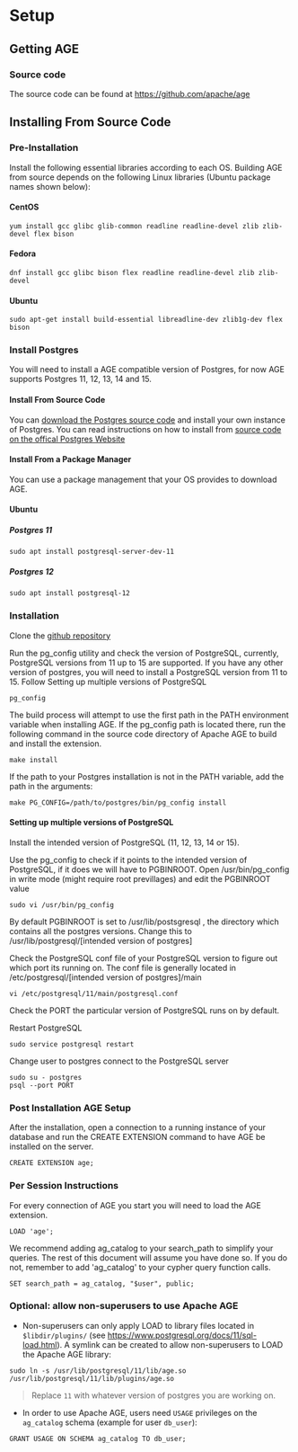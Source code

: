 # Setup

## Getting AGE


### Source code

The source code can be found at <https://github.com/apache/age>

## Installing From Source Code

### Pre-Installation

Install the following essential libraries according to each OS.
Building AGE from source depends on the following Linux libraries (Ubuntu package names shown below):

#### CentOS

```console
yum install gcc glibc glib-common readline readline-devel zlib zlib-devel flex bison
```

#### Fedora

```console
dnf install gcc glibc bison flex readline readline-devel zlib zlib-devel
```

#### Ubuntu

```console
sudo apt-get install build-essential libreadline-dev zlib1g-dev flex bison
```

### Install Postgres

You will need to install a AGE compatible version of Postgres, for now AGE supports Postgres 11, 12, 13, 14 and 15.

#### Install From Source Code

You can <a href='https://www.postgresql.org/download/'>download the Postgres source code</a> and install your own instance of Postgres. You can read instructions on how to install from <a href='https://www.postgresql.org/docs/11/installation.html'>source code on the offical Postgres Website</a>

#### Install From a Package Manager

You can use a package management that your OS provides to download AGE.

#### Ubuntu

##### Postgres 11

```
sudo apt install postgresql-server-dev-11
```

##### Postgres 12
```
sudo apt install postgresql-12
```

### Installation

Clone the <a href='https://github.com/apache/age'>github repository</a>

Run the pg_config utility and check the version of PostgreSQL, currently, PostgreSQL versions from 11 up to 15 are supported. If you have any other version of postgres, you will need to install a PostgreSQL version from 11 to 15. Follow Setting up multiple versions of PostgreSQL
```console
pg_config
```

The build process will attempt to use the first path in the PATH environment variable when installing AGE. If the pg_config path is located there, run the following command in the source code directory of Apache AGE to build and install the extension.

```console
make install
```

If the path to your Postgres installation is not in the PATH variable, add the path in the arguments:

```console
make PG_CONFIG=/path/to/postgres/bin/pg_config install
```

#### Setting up multiple versions of PostgreSQL

Install the intended version of PostgreSQL (11, 12, 13, 14 or 15).

Use the pg_config to check if it points to the intended version of PostgreSQL, if it does we will have to PGBINROOT. Open /usr/bin/pg_config in write mode (might require root previllages) and edit the PGBINROOT value

```console
sudo vi /usr/bin/pg_config
```

By default PGBINROOT is set to /usr/lib/postsgresql , the directory which contains all the postgres versions. Change this to /usr/lib/postgresql/[intended version of postgres]

Check the PostgreSQL conf file of your PostgreSQL version to figure out which port its running on.
The conf file is generally located in /etc/postgresql/[intended version of postgres]/main

```console
vi /etc/postgresql/11/main/postgresql.conf
```

Check the PORT the particular version of PostgreSQL runs on by default.

Restart PostgreSQL

```console
sudo service postgresql restart
```
Change user to postgres connect to the PostgreSQL server

```console
sudo su - postgres
psql --port PORT
```

### Post Installation AGE Setup


After the installation, open a connection to a running instance of your database and run the CREATE EXTENSION command to have AGE be installed on the server.

```postgresql
CREATE EXTENSION age;
```

### Per Session Instructions

For every connection of AGE you start you will need to load the AGE extension.

```postgresql
LOAD 'age';
```

We recommend adding ag_catalog to your search_path to simplify your queries. The rest of this document will assume you have done so. If you do not, remember to add 'ag_catalog' to your cypher query function calls.

```postgresql
SET search_path = ag_catalog, "$user", public;
```

### Optional: allow non-superusers to use Apache AGE

* Non-superusers can only apply LOAD to library files located in `$libdir/plugins/` (see <https://www.postgresql.org/docs/11/sql-load.html>). A symlink can be created to allow non-superusers to LOAD the Apache AGE library:

```console
sudo ln -s /usr/lib/postgresql/11/lib/age.so /usr/lib/postgresql/11/lib/plugins/age.so
```

> Replace `11` with whatever version of postgres you are working on.

* In order to use Apache AGE, users need `USAGE` privileges on the `ag_catalog` schema (example for user `db_user`):

```postgresql
GRANT USAGE ON SCHEMA ag_catalog TO db_user;
```
